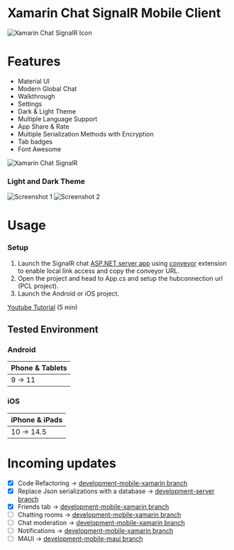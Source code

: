 # Xamarin Chat SignalR Mobile Client

![Xamarin Chat SignalR Icon](docs/icon.png)

# Features
- Material UI
- Modern Global Chat
- Walkthrough
- Settings
- Dark & Light Theme
- Multiple Language Support
- App Share & Rate
- Multiple Serialization Methods with Encryption
- Tab badges
- Font Awesome

![Xamarin Chat SignalR](docs/ios.png)

### Light and Dark Theme

![Screenshot 1](docs/Screenshot1.png)
![Screenshot 2](docs/Screenshot2.png)

# Usage

### Setup
1. Launch the SignalR chat [ASP.NET server app](https://github.com/jihadkhawaja/chat-signalr/tree/server) using [conveyor](https://conveyor.cloud?utm_source=conveyor&utm_medium=linkshare&utm_campaign=conveyor) extension to enable local link access and copy the conveyor URL.
2. Open the project and head to App.cs and setup the hubconnection url (PCL project).
3. Launch the Android or iOS project.

[Youtube Tutorial](https://youtu.be/XJHMjS201nw) (5 min)

## Tested Environment

### Android
|Phone & Tablets|
|:---------------------------|
|9 -> 11|
### iOS
|iPhone & iPads|
|:---------------------------|
|10 -> 14.5|

# Incoming updates
- [x] Code Refactoring -> [development-mobile-xamarin branch](https://github.com/jihadkhawaja/xamarin-chat-signalr/tree/development-mobile-xamarin)
- [x] Replace Json serializations with a database -> [development-server branch](https://github.com/jihadkhawaja/xamarin-chat-signalr/tree/development-server)
- [x] Friends tab -> [development-mobile-xamarin branch](https://github.com/jihadkhawaja/xamarin-chat-signalr/tree/development-mobile-xamarin)
- [ ] Chatting rooms -> [development-mobile-xamarin branch](https://github.com/jihadkhawaja/xamarin-chat-signalr/tree/development-mobile-xamarin)
- [ ] Chat moderation -> [development-mobile-xamarin branch](https://github.com/jihadkhawaja/xamarin-chat-signalr/tree/development-mobile-xamarin)
- [ ] Notifications -> [development-mobile-xamarin branch](https://github.com/jihadkhawaja/xamarin-chat-signalr/tree/development-mobile-xamarin)
- [ ] MAUI -> [development-mobile-maui branch](https://github.com/jihadkhawaja/xamarin-chat-signalr/tree/development-mobile-maui)
